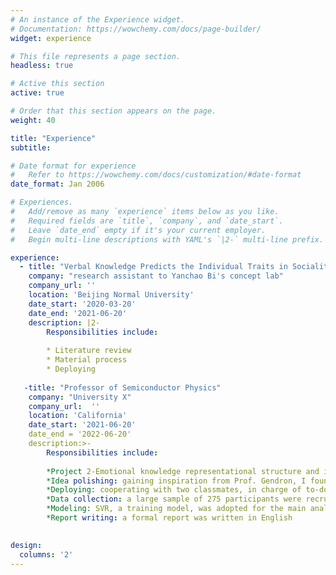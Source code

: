 ```yaml
---
# An instance of the Experience widget.
# Documentation: https://wowchemy.com/docs/page-builder/
widget: experience

# This file represents a page section.
headless: true

# Active this section
active: true

# Order that this section appears on the page.
weight: 40

title: "Experience"
subtitle: 

# Date format for experience
#   Refer to https://wowchemy.com/docs/customization/#date-format
date_format: Jan 2006

# Experiences.
#   Add/remove as many `experience` items below as you like.
#   Required fields are `title`, `company`, and `date_start`.
#   Leave `date_end` empty if it's your current employer.
#   Begin multi-line descriptions with YAML's `|2-` multi-line prefix.

experience:
  - title: "Verbal Knowledge Predicts the Individual Traits in Sociality and Morality"
    company: "research assistant to Yanchao Bi's concept lab"
    company_url: ''
    location: 'Beijing Normal University'
    date_start: '2020-03-20'
    date_end: '2021-06-20'
    description: |2-
        Responsibilities include:
        
        * Literature review
        * Material process
        * Deploying
      
   -title: "Professor of Semiconductor Physics"
    company: "University X"
    company_url:  ''
    location: 'California'
    date_start: '2021-06-20'
    date_end = '2022-06-20'
    description:>-
        Responsibilities include:
        
        *Project 2-Emotional knowledge representational structure and its prediction of emotional well-being
        *Idea polishing: gaining inspiration from Prof. Gendron, I found the relationship between emotional semantic knowledge and well-being intriguing
        *Deploying: cooperating with two classmates, in charge of to-do-items distribution
        *Data collection: a large sample of 275 participants were recruited via online platform
        *Modeling: SVR, a training model, was adopted for the main analysis; we have also applied clustering, logical regression, and PCA to analyze
        *Report writing: a formal report was written in English
       

design:
  columns: '2'
---
```

